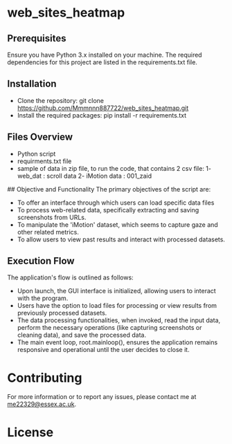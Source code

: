 # web_sites_heatmap

## Prerequisites

Ensure you have Python 3.x installed on your machine. 
The required dependencies for this project are listed in the requirements.txt file.

## Installation

- Clone the repository: git clone <https://github.com/Mmmnnn887722/web_sites_heatmap.git>
- Install the required packages: pip install -r requirements.txt

## Files Overview
 - Python script
 - requirments.txt file 
 - sample of data in zip file, to run the code, that contains 2 csv file:
     1- web_dat : scroll data 
     2- iMotion data : 001_zaid

## Objective and Functionality
  The primary objectives of the script are: 
  - To offer an interface through which users can load specific data files
  - To process web-related data, specifically extracting and saving screenshots from URLs.
  - To manipulate the 'iMotion' dataset, which seems to capture gaze and other related metrics.
  - To allow users to view past results and interact with processed datasets.

## Execution Flow
The application's flow is outlined as follows:
- Upon launch, the GUI interface is initialized, allowing users to interact with the program.
- Users have the option to load files for processing or view results from previously processed datasets.
- The data processing functionalities, when invoked, read the input data, perform the necessary operations (like capturing screenshots or cleaning data), and save the processed data.
- The main event loop, root.mainloop(), ensures the application remains responsive and operational until the user decides to close it.

# Contributing
For more information or to report any issues, please contact me at me22329@essex.ac.uk.

# License
